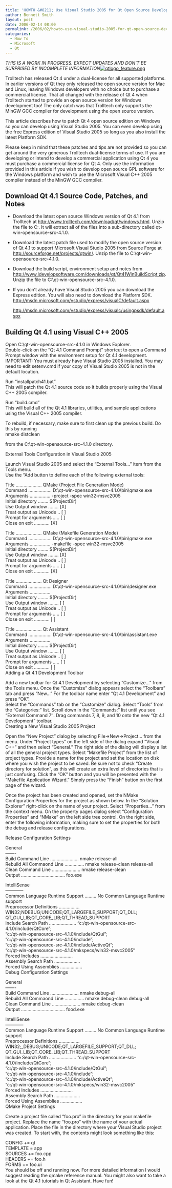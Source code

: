 ```yaml
---
title: 'HOWTO &#8211; Use Visual Studio 2005 for Qt Open Source Development'
author: Bennett Smith
layout: post
date: 2006-02-14 08:00
permalink: /2006/02/howto-use-visual-studio-2005-for-qt-open-source-development/
categories:
  - How To
  - Microsoft
  - Qt
---
```

*THIS IS A WORK IN PROGRESS. EXPECT UPDATES AND DON’T BE SURPRISED BY INCOMPLETE INFORMATION*<span class="alignright"><a target="_blank" href="http://www.trolltech.com"><img src="http://idvlpsw.files.wordpress.com/2008/03/qt.png" alt="qtlogo_feature.png" border="0" /></a></span>

Trolltech has released Qt 4 under a dual-license for all supported platforms. In earlier versions of Qt they only released the open source version for Mac and Linux, leaving Windows developers with no choice but to purchase a commercial license. That all changed with the release of Qt 4 when Trolltech started to provide an open source version for Windows development too! The only catch was that Trolltech only supports the MinGW GCC compiler for development using the open source version.

This article describes how to patch Qt 4 open source edition on Windows so you can develop using Visual Studio 2005. You can even develop using the free Express edition of Visual Studio 2005 so long as you also install the latest Platform SDK.

Please keep in mind that these patches and tips are not provided so you can get around the very generous Trolltech dual-license terms of use. If you are developing or intend to develop a commercial application using Qt 4 you must purchase a commercial license for Qt 4. Only use the information provided in this article if you wish to develop open source GPL software for the Windows platform and wish to use the Microsoft Visual C++ 2005 compiler instead of the MinGW GCC compiler.

## Download Qt 4.1 Source Code, Patches, and Notes

*   Download the latest open source Windows version of Qt 4.1 from Trolltech at http://www.trolltech.com/download/qt/windows.html. Unzip the file to C:\. It will extract all of the files into a sub-directory called qt-win-opensource-src-4.1.0.
*   Download the latest patch file used to modify the open source version of Qt 4.1 to support Microsoft Visual Studio 2005 from Source Forge at http://sourceforge.net/projects/qtwin/. Unzip the file to C:\qt-win-opensource-src-4.1.0.
*   Download the build script, environment setup and notes from http://www.idevelopsoftware.com/downloads/qt/Qt41WinBuildScript.zip. Unzip the file to C:\qt-win-opensource-src-4.1.0.
*   If you don’t already have Visual Studio 2005 you can download the Express edition. You will also need to download the Platform SDK. 
    http://msdn.microsoft.com/vstudio/express/visualC/default.aspx
    
    http://msdn.microsoft.com/vstudio/express/visualc/usingpsdk/default.aspx

## Building Qt 4.1 using Visual C++ 2005

Open C:\qt-win-opensource-src-4.1.0 in Windows Explorer.  
Double-click on the “Qt 4.1 Command Prompt” shortcut to open a Command Prompt window with the environment setup for Qt 4.1 development. IMPORTANT: You must already have Visual Studio 2005 installed. You may need to edit setenv.cmd if your copy of Visual Studio 2005 is not in the default location.

Run “installpatch41.bat”  
This will patch the Qt 4.1 source code so it builds properly using the Visual C++ 2005 compiler.

Run “build.cmd”  
This will build all of the Qt 4.1 libraries, utilities, and sample applications using the Visual C++ 2005 compiler.

To rebuild, if necessary, make sure to first clean up the previous build. Do this by running  
nmake distclean

from the C:\qt-win-opensource-src-4.1.0 directory.

External Tools Configuration in Visual Studio 2005

Launch Visual Studio 2005 and select the “External Tools…” item from the Tools menu.  
Use the “Add button to define each of the following external tools:

Title ……………….. QMake (Project File Generation Mode)  
Command ……………… D:\qt-win-opensource-src-4.1.0\bin\qmake.exe  
Arguments ……………. -project -spec win32-msvc2005  
Initial directory …….. $(ProjectDir)  
Use Output window …….. [X]  
Treat output as Unicode .. [ ]  
Prompt for arguments ….. [ ]  
Close on exit ………… [X]

Title ……………….. QMake (Makefile Generation Mode)  
Command ……………… D:\qt-win-opensource-src-4.1.0\bin\qmake.exe  
Arguments ……………. -makefile -spec win32-msvc2005  
Initial directory …….. $(ProjectDir)  
Use Output window …….. [X]  
Treat output as Unicode .. [ ]  
Prompt for arguments ….. [ ]  
Close on exit ………… [X]

Title ……………….. Qt Designer  
Command ……………… D:\qt-win-opensource-src-4.1.0\bin\designer.exe  
Arguments …………….  
Initial directory …….. $(ProjectDir)  
Use Output window …….. [ ]  
Treat output as Unicode .. [ ]  
Prompt for arguments ….. [ ]  
Close on exit ………… [ ]

Title ……………….. Qt Assistant  
Command ……………… D:\qt-win-opensource-src-4.1.0\bin\assistant.exe  
Arguments …………….  
Initial directory …….. $(ProjectDir)  
Use Output window …….. [ ]  
Treat output as Unicode .. [ ]  
Prompt for arguments ….. [ ]  
Close on exit ………… [ ]  
Adding a Qt 4.1 Development Toolbar

Add a new toolbar for Qt 4.1 Development by selecting “Customize…” from the Tools menu. Once the “Customize” dialog appears select the “Toolbars” tab and press “New…” For the toolbar name enter “Qt 4.1 Development” and press “OK”.  
Select the “Commands” tab on the “Customize” dialog. Select “Tools” from the “Categories:” list. Scroll down in the “Commands:” list until you see “External Command 7″. Drag commands 7, 8, 9, and 10 onto the new “Qt 4.1 Development” toolbar.  
Creating a New Visual Studio 2005 Project

Open the “New Project” dialog by selecting File->New->Project… from the menu. Under “Project types” on the left side of the dialog expand “Visual C++” and then select “General.” The right side of the dialog will display a list of all the general project types. Select “Makefile Project” from the list of project types. Provide a name for the project and set the location on disk where you wish the project to be saved. Be sure not to check “Create directory for solution”, as this will create an extra level of directories that is just confusing. Click the “OK” button and you will be presented with the “Makefile Application Wizard.” Simply press the “Finish” button on the first page of the wizard.

Once the project has been created and opened, set the NMake Configuration Properties for the project as shown below. In the “Solution Explorer” right-click on the name of your project. Select “Properties…” from the context menu. On the property pages dialog select “Configuration Properties” and “NMake” on the left side tree control. On the right side, enter the following information, making sure to set the properties for both the debug and release configurations.

Release Configuration Settings

General  
——-  
Build Command Line …………………. nmake release-all  
Rebuild All Commaond Line …………… nmake release-clean release-all  
Clean Command Line …………………. nmake release-clean  
Output ……………………………. foo.exe

IntelliSense  
————  
Common Language Runtime Support ……… No Common Language Runtime support  
Preprocessor Definitions ……………. WIN32;NDEBUG;UNICODE;QT\_LARGEFILE\_SUPPORT;QT_DLL;  
QT\_GUI\_LIB;QT\_CORE\_LIB;QT\_THREAD\_SUPPORT  
Include Search Path ………………… “c:/qt-win-opensource-src-4.1.0/include/QtCore”;  
“c:/qt-win-opensource-src-4.1.0/include/QtGui”;  
“c:/qt-win-opensource-src-4.1.0/include”;  
“c:/qt-win-opensource-src-4.1.0/include/ActiveQt”;  
“c:/qt-win-opensource-src-4.1.0/mkspecs/win32-msvc2005″  
Forced Includes …………………….  
Assembly Search Path ………………..  
Forced Using Assemblies ……………..  
Debug Configuration Settings

General  
——-  
Build Command Line …………………. nmake debug-all  
Rebuild All Commaond Line …………… nmake debug-clean debug-all  
Clean Command Line …………………. nmake debug-clean  
Output ……………………………. food.exe

IntelliSense  
————  
Common Language Runtime Support ……… No Common Language Runtime support  
Preprocessor Definitions ……………. WIN32;\_DEBUG;UNICODE;QT\_LARGEFILE\_SUPPORT;QT\_DLL;  
QT\_GUI\_LIB;QT\_CORE\_LIB;QT\_THREAD\_SUPPORT  
Include Search Path ………………… “c:/qt-win-opensource-src-4.1.0/include/QtCore”;  
“c:/qt-win-opensource-src-4.1.0/include/QtGui”;  
“c:/qt-win-opensource-src-4.1.0/include”;  
“c:/qt-win-opensource-src-4.1.0/include/ActiveQt”;  
“c:/qt-win-opensource-src-4.1.0/mkspecs/win32-msvc2005″  
Forced Includes …………………….  
Assembly Search Path ………………..  
Forced Using Assemblies ……………..  
QMake Project Settings

Create a project file called “foo.pro” in the directory for your makefile project. Replace the name “foo.pro” with the name of your actual application. Place the file in the directory where your Visual Studio project was created. To start with, the contents might look something like this:

CONFIG += qt  
TEMPLATE = app  
SOURCES += foo.cpp  
HEADERS += foo.h  
FORMS += foo.ui  
You should be off and running now. For more detailed information I would suggest reading the qmake reference manual. You might also want to take a look at the Qt 4.1 tutorials in Qt Assistant. Have fun!

